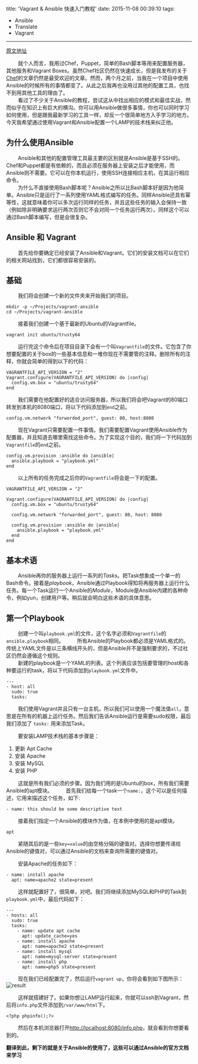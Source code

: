 title: 'Vagrant & Ansible 快速入门教程'
date: 2015-11-08 00:39:10
tags:
  - Ansible
  - Translate
  - Vagrant
---

[原文地址](https://adamcod.es/2014/09/23/vagrant-ansible-quickstart-tutorial.html)  

&emsp;&emsp; 就个人而言，我用过Chef，Puppet，简单的Bash脚本等用来配置服务器，其他服务和Vagrant Boxes。虽然Chef社区仍然在快速成长，但是我发布的关于[Chef](https://adamcod.es/2013/01/15/vagrant-is-easy-chef-is-hard-part2.html)的文章仍然是最受欢迎的文章。然而，两个月之前，当我在一个项目中使用Ansible的时候所有的事情都变了。从此之后我再也没用过其他的配置工具，也找不到用其他工具的理由了。  
&emsp;&emsp; 看过了不少关于Ansible的教程，尝试这从中找出相应的模式和最佳实战，然而似乎在知识上有巨大的横沟。你可以用Ansible做很多事情，你也可以同时学习如何使用，但是跟我最新学习的工具一样，却反一个很简单地方入手学习的地方。今天我希望通过使用Vagrant和Ansible配置一个LAMP的技术栈来纠正他。  

## 为什么使用Ansible

&emsp;&emsp; Ansible和其他的配置管理工具最主要的区别就是Ansible是基于SSH的。Chef和Puppet都是有依赖的，而且必须在服务器上安装之后才能使用，而Ansible则不需要。它可以在你本机运行，使用SSH连接相应主机，在其运行相应命令。  
&emsp;&emsp; 为什么不直接使用Bash脚本呢？Ansible之所以比Bash脚本好是因为他简单。Ansible只是运行了一系列使用YAML格式编写的任务。同样Ansible还具有幂等性，这就意味着你可以多次运行同样的任务，并且这些任务的输入会保持一致（例如除非明确要求运行两次否则它不会对同一个任务运行两次）。同样这个可以通过Bash脚本编写，但是会很复杂。

## Ansible 和 Vagrant

&emsp;&emsp; 首先给你要确定已经安装了Ansible和Vagrant。它们的安装文档可以在它们的相关网站找到，它们都很容易安装的。

## 基础

&emsp;&emsp; 我们将会创建一个新的文件夹来开始我们的项目。

```
mkdir -p ~/Projects/vagrant-ansible
cd ~/Projects/vagrant-ansible
```

&emsp;&emsp; 接着我们创建一个基于最新的Ubuntu的Vagrantfile。

```
vagrant init ubuntu/trusty64
```

&emsp;&emsp; 运行完这个命令后在项目目录下会有一个叫`Vagrantfile`的文件。它包含了你想要配置的关于box的一些基本信息和一堆你现在不需要管的注释。删除所有的注释，你就会简单的得到以下的代码：

```
VAGRANTFILE_API_VERSION = "2"
Vagrant.configure(VAGRANTFILE_API_VERSION) do |config|
  config.vm.box = "ubuntu/trusty64"
end
```

&emsp;&emsp; 我们需要在他配置好的适合访问服务器，所以我们将会吧Vagrant的80端口转发到本机的8080端口，将以下代码添加到`end`之前。

```
config.vm.network "forworded_port", guest: 80, host:8080
```

&emsp;&emsp; 现在Vagrant只需要配置一件事情。我们需要配置Vagrant使用Ansible作为配置器，并且知道去哪里需找这些命令。为了实现这个目的，我们将一下代码加到`Vagrantfile`的`end`之前。

```
config.vm.provision :ansible do |ansible|
  ansible.playbook = "playbook.yml"
end
```

&emsp;&emsp; 以上所有的任务完成之后你的`Vagrantfile`将会是一下的配置。  

```
VAGRANTFILE_API_VERSION = "2"

Vagrant.configure(VAGRANTFILE_API_VERSION) do |config|
  config.vm.box = "ubuntu/trusty64"

  config.vm.network "forwarded_port", guest: 80, host: 8080

  config.vm.provision :ansible do |ansible|
    ansible.playbook = "playbook.yml"
  end
end
```

## 基本术语

&emsp;&emsp; Ansible再你的服务器上运行一系列的*Tasks*。把Task想象成一个单一的Bash命令。接着是*playbook*，Ansible通过Playbook得知将再服务器上运行什么任务。每一个Task运行一个Ansible的*Module*，Module是Ansible内建的各种命令，例如yun，创建用户等。稍后就会明白这些术语的具体意思。  

## 第一个Playbook

&emsp;&emsp; 创建一个叫`playbook.yml`的文件，这个名字必须和`Vagrantfile`的`ansible.playbook`相同。
&emsp;&emsp; 所有Ansible的Playbook都必须是YAML格式的。传统上YAML文件是以三条横线开头的，但是Ansible并不是强制要求的，不过社区仍然会遵循这个规则。  
&emsp;&emsp; 新建的playbook是一个YAML的列表。这个列表应该包括要管理的host和各种要运行的task，将以下代码添加到`playbook.yml`文件中。

```
---
- host: all
  sudo: true
  tasks:
```

&emsp;&emsp; 我们使用Vagrant并且只有一台主机，所以我们可以使用一个魔法值`all`，意思是在所有的机器上运行任务。然后我们告诉Ansible运行是需要sudo权限，最后我们添加了 `tasks:` 用来添加Task。

&emsp;&emsp; 要安装LAMP技术栈的基本步骤是：  
1. 更新 Apt Cache
2. 安装 Apache
3. 安装 MySQL
4. 安装 PHP

&emsp;&emsp; 这就是所有我们必须的步骤。因为我们用的是Ubuntu的box，所有我们需要Ansible的apt模块。
&emsp;&emsp; 首先我们给每一个task一个`name:`，这个可以是任何描述，它用来描述这个任务，如下:

```
- name: this should be some descriptive text
```

&emsp;&emsp; 接着我们指定一个Ansible的模块作为值，在本例中使用的是apt模块。

```
apt
```

&emsp;&emsp; 紧随其后的是一些`key=value`的由空格分隔的键值对。选择你想要传递给Ansible的键值对，可以通过Ansible的文档来查询所需要的键值对。

&emsp;&emsp; 安装Apache的任务如下：

```
- name: install apache
  apt: name=apache2 state=present
```

&emsp;&emsp; 这样就配置好了，很简单，对吧。我们将继续添加MySQL和PHP的Task到`playbook.yml`中，最后代码如下：

```
---
- hosts: all
  sudo: true
  tasks:
    - name: update apt cache
      apt: update_cache=yes
    - name: install apache
      apt: name=apache2 state=present
    - name: install mysql
      apt: name=mysql-server state=present
    - name: install php
      apt: name=php5 state=present
```

&emsp;&emsp; 现在我们已经配置完了，然后运行`vagrant up`，你将会看到如下图所示：
![result](https://adamcod.es/img/posts/vagrant-ansible-lamp.gif)  

&emsp;&emsp; 这样就搭建好了。如果你想让LAMP运行起来，你就可以ssh到Vagrant，然后将`info.php`文件添加到`/var/www/html`下。
```
<?php phpinfo();?>
```

&emsp;&emsp; 然后在本机浏览器打开[http://localhost:8080/info.php](http://localhost:8080/info.php)，就会看到你想要看到的。

**翻译到此，剩下的就是关于Ansible的使用了，这些可以通过Ansible的官方文档来学习**

